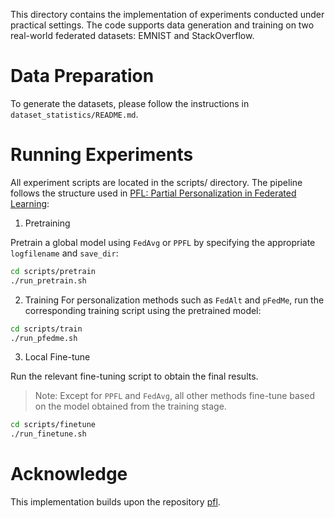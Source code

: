 This directory contains the implementation of experiments conducted under practical settings.
The code supports data generation and training on two real-world federated datasets: EMNIST and StackOverflow.

# Data Preparation

To generate the datasets, please follow the instructions in `dataset_statistics/README.md`.

# Running Experiments

All experiment scripts are located in the scripts/ directory.
The pipeline follows the structure used in [PFL: Partial Personalization in Federated Learning](https://proceedings.mlr.press/v162/pillutla22a.html):

1. Pretraining

Pretrain a global model using `FedAvg` or `PPFL` by specifying the appropriate `logfilename` and `save_dir`:
```bash
cd scripts/pretrain
./run_pretrain.sh
```


2. Training
For personalization methods such as `FedAlt` and `pFedMe`, run the corresponding training script using the pretrained model:

```bash
cd scripts/train
./run_pfedme.sh
```

3. Local Fine-tune

Run the relevant fine-tuning script to obtain the final results.  
> Note: Except for `PPFL` and `FedAvg`, all other methods fine-tune based on the model obtained from the training stage.
```bash
cd scripts/finetune
./run_finetune.sh
```

# Acknowledge

This implementation builds upon the repository [pfl](https://github.com/facebookresearch/FL_partial_personalization).